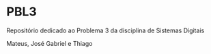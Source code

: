# PBL3
Repositório dedicado ao Problema 3 da disciplina de Sistemas Digitais

Mateus, José Gabriel e Thiago
